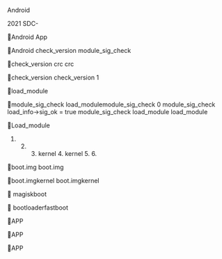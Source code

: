 Android
 
2021 SDC-

Android App
   

 




   


   

Android
 check_version  module_sig_check

check_version
crc crc

check_version
check_version 1 

load_module


module_sig_check
load_modulemodule_sig_check  0 module_sig_check load_info->sig_ok = true
module_sig_check load_module load_module

Load_module



1.  2.  3. kernel 4. kernel 5.  6. 

boot.img
boot.img

boot.imgkernel
boot.imgkernel


magiskboot


bootloaderfastboot

APP

APP

APP



